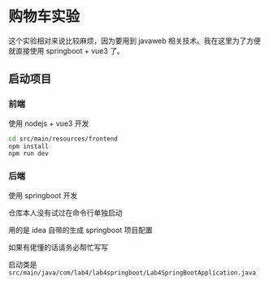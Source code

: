 # 购物车实验

这个实验相对来说比较麻烦，因为要用到 javaweb 相关技术。我在这里为了方便就直接使用 springboot + vue3 了。

## 启动项目

### 前端

使用 nodejs + vue3 开发

```bash
cd src/main/resources/frontend
npm install
npm run dev
```

### 后端

使用 springboot 开发

仓库本人没有试过在命令行单独启动

用的是 idea 自带的生成 springboot 项目配置

如果有佬懂的话请务必帮忙写写

启动类是 `src/main/java/com/lab4/lab4springboot/Lab4SpringBootApplication.java`